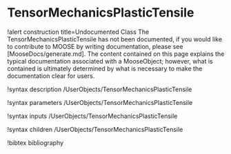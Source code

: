 <!-- MOOSE Documentation Stub: Remove this when content is added. -->

# TensorMechanicsPlasticTensile

!alert construction title=Undocumented Class
The TensorMechanicsPlasticTensile has not been documented, if you would like to contribute to MOOSE by
writing documentation, please see [MooseDocs/generate.md]. The content contained on this page explains
the typical documentation associated with a MooseObject; however, what is contained is ultimately
determined by what is necessary to make the documentation clear for users.

!syntax description /UserObjects/TensorMechanicsPlasticTensile

!syntax parameters /UserObjects/TensorMechanicsPlasticTensile

!syntax inputs /UserObjects/TensorMechanicsPlasticTensile

!syntax children /UserObjects/TensorMechanicsPlasticTensile

!bibtex bibliography
